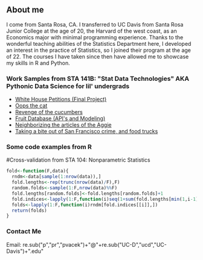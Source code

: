## About me

I come from Santa Rosa, CA. I transferred to UC Davis from Santa Rosa Junior College at the age of 20, the Harvard of the west coast, as an Economics major with minimal programming experience. Thanks to the wonderful teaching abilities of the Statistics Department here, I developed an interest in the practice of Statistics, so I joined their program at the age of 22. The courses I have taken since then have allowed me to showcase my skills in R and Python.

### Work Samples from STA 141B: "Stat Data Technologies" AKA Pythonic Data Science for lil' undergrads

<ul>
<li><a href="STA 141B/Project/STA 141B Final Project (Patrick).ipynb" title="Final Project">White House Petitions (Final Project)</a></li>
<li><a href="STA 141B/Assignment 2/assignment2_PatrickVacek.ipynb" title="Numpy">Oops the cat</a></li>
<li><a href="STA 141B/Assignment 2/assignment3_PatrickVacek.ipynb" title="Pandas">Revenge of the cucumbers</a></li>
<li><a href="STA 141B/Assignment 2/assignment4_PatrickVacek.ipynb" title="API">Fruit Database (API's and Modeling)</a></li>
<li><a href="STA 141B/Assignment 2/assignment5_PatrickVacek.ipynb" title="Web Scraping / NLP">Neighborizing the articles of the Aggie</a></li>
<li><a href="STA 141B/Assignment 2/assignment6_PatrickVacek.ipynb" title="SQL / GIS">Taking a bite out of San Francisco crime, and food trucks</a></li>
</ul>

### Some code examples from R

#Cross-validation from STA 104: Nonparametric Statistics

```R
fold<-function(F,data){
  rndm<-data[sample(1:nrow(data)),]
  fold.lengths<-rep(trunc(nrow(data)/F),F)
  random.folds<-sample(1:F,nrow(data)%%F)
  fold.lengths[random.folds]<-fold.lengths[random.folds]+1
  fold.indices<-lapply(1:F,function(i)seq(1+sum(fold.lengths[min(1,i-1):(i-1)]),sum(fold.lengths[1:i])))
  folds<-lapply(1:F,function(i)rndm[fold.indices[[i]],])
  return(folds)
}
```

### Contact Me
Email: re.sub("p","pr","pvacek")+"@"+re.sub("UC-D","ucd","UC-Davis")+".edu"
